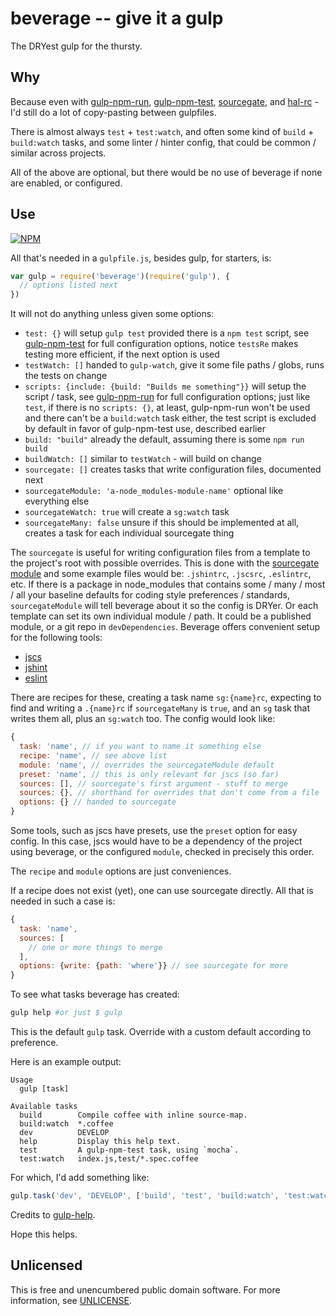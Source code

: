# beverage -- give it a gulp

The DRYest gulp for the thursty.

## Why

Because even with [gulp-npm-run](https://github.com/orlin/gulp-npm-run),
[gulp-npm-test](https://github.com/orlin/gulp-npm-test),
[sourcegate](https://github.com/orlin/sourcegate),
and [hal-rc](https://github.com/orlin/hal) -
I'd still do a lot of copy-pasting between gulpfiles.

There is almost always `test` + `test:watch`,
and often some kind of `build` + `build:watch` tasks,
and some linter / hinter config, that could be common /
similar across projects.

All of the above are optional, but there would be no use of beverage
if none are enabled, or configured.

## Use

[![NPM](https://nodei.co/npm/beverage.png?mini=true)](https://www.npmjs.org/package/beverage)

All that's needed in a `gulpfile.js`, besides gulp, for starters, is:

```javascript
var gulp = require('beverage')(require('gulp'), {
  // options listed next
})
```

It will not do anything unless given some options:

- `test: {}` will setup `gulp test` provided there is a `npm test` script, see [gulp-npm-test](https://github.com/orlin/gulp-npm-test#configure) for full configuration options, notice `testsRe` makes testing more efficient, if the next option is used
- `testWatch: []` handed to `gulp-watch`, give it some file paths / globs, runs the tests on change
- `scripts: {include: {build: "Builds me something"}}` will setup the script / task, see [gulp-npm-run](https://github.com/orlin/gulp-npm-run#configure) for full configuration options; just like `test`, if there is no `scripts: {}`, at least, gulp-npm-run won't be used and there can't be a `build:watch` task either, the test script is excluded by default in favor of gulp-npm-test use, described earlier
- `build: "build"` already the default, assuming there is some `npm run build`
- `buildWatch: []` similar to `testWatch` - will build on change
- `sourcegate: []` creates tasks that write configuration files, documented next
- `sourcegateModule: 'a-node_modules-module-name'` optional like everything else
- `sourcegateWatch: true` will create a `sg:watch` task
- `sourcegateMany: false` unsure if this should be implemented at all, creates a task for each individual sourcegate thing

The `sourcegate` is useful for writing configuration files from a template to the project's root with possible overrides.  This is done with the [sourcegate module](https://github.com/orlin/sourcegate) and some example files would be: `.jshintrc`, `.jscsrc`, `.eslintrc`, etc.  If there is a package in node_modules that contains some / many / most / all your baseline defaults for coding style preferences / standards, `sourcegateModule` will tell beverage about it so the config is DRYer.  Or each template can set its own individual module / path.  It could be a published module, or a git repo in `devDependencies`.  Beverage offers convenient setup for the following tools:

- [jscs](http://jscs.info)
- [jshint](http://jshint.com)
- [eslint](http://eslint.org)

There are recipes for these, creating a task name `sg:{name}rc`,
expecting to find and writing a `.{name}rc` if `sourcegateMany` is `true`,
and an `sg` task that writes them all, plus an `sg:watch` too.
The config would look like:

```javascript
{
  task: 'name', // if you want to name it something else
  recipe: 'name', // see above list
  module: 'name', // overrides the sourcegateModule default
  preset: 'name', // this is only relevant for jscs (so far)
  sources: [], // sourcegate's first argument - stuff to merge
  sources: {}, // shorthand for overrides that don't come from a file
  options: {} // handed to sourcegate
}
```

Some tools, such as jscs have presets, use the `preset` option for easy config.
In this case, jscs would have to be a dependency of the project using beverage,
or the configured `module`, checked in precisely this order.

The `recipe` and `module` options are just conveniences.

If a recipe does not exist (yet), one can use sourcegate directly.
All that is needed in such a case is:

```javascript
{
  task: 'name',
  sources: [
    // one or more things to merge
  ],
  options: {write: {path: 'where'}} // see sourcegate for more
}
```

To see what tasks beverage has created:

```sh
gulp help #or just $ gulp
```

This is the default `gulp` task.  Override with a custom default according to preference.

Here is an example output:

```text
Usage
  gulp [task]

Available tasks
  build        Compile coffee with inline source-map.
  build:watch  *.coffee
  dev          DEVELOP
  help         Display this help text.
  test         A gulp-npm-test task, using `mocha`.
  test:watch   index.js,test/*.spec.coffee
```

For which, I'd add something like:

```javascript
gulp.task('dev', 'DEVELOP', ['build', 'test', 'build:watch', 'test:watch'])
```

Credits to [gulp-help](https://www.npmjs.com/package/gulp-help).

Hope this helps.

## Unlicensed

This is free and unencumbered public domain software.
For more information, see [UNLICENSE](http://unlicense.org).
